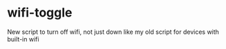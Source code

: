 # wifi-toggle
New script to turn off wifi, not just down like my old script for devices with built-in wifi
